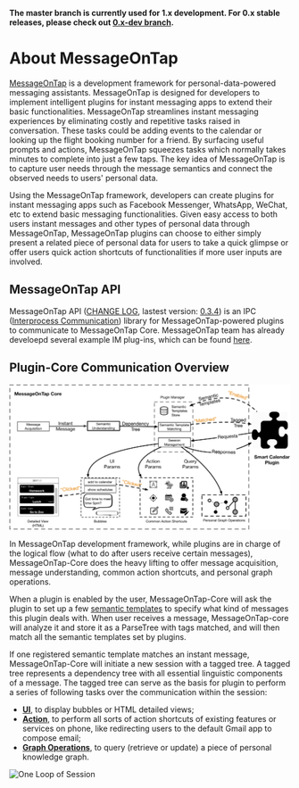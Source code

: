 **The master branch is currently used for 1.x development. For 0.x stable releases, please check out [0.x-dev branch](https://github.com/MessageOnTap/MessageOnTap_API/tree/0.x-dev).**

# About MessageOnTap
[MessageOnTap](https://github.com/MessageOnTap) is a development framework for personal-data-powered messaging assistants. MessageOnTap is designed for developers to implement intelligent plugins for instant messaging apps to extend their basic functionalities. MessageOnTap streamlines instant messaging experiences by eliminating costly and repetitive tasks raised in conversation. These tasks could be adding events to the calendar or looking up the flight booking number for a friend. By surfacing useful prompts and actions, MessageOnTap squeezes tasks which normally takes minutes to complete into just a few taps. The key idea of MessageOnTap is to capture user needs through the message semantics and connect the observed needs to users' personal data.

Using the MessageOnTap framework, developers can create plugins for instant messaging apps such as Facebook Messenger, WhatsApp, WeChat, etc to extend basic messaging functionalities. Given easy access to both users instant messages and other types of personal data through MessageOnTap, MessageOnTap plugins can choose to either simply present a related piece of personal data for users to take a quick glimpse or offer users quick action shortcuts of functionalities if more user inputs are involved.

## MessageOnTap API 
MessageOnTap API ([CHANGE LOG](CHANGELOG.md), lastest version: <u>0.3.4</u>) is an IPC ([Interprocess Communication](https://en.wikipedia.org/wiki/Inter-process_communication)) library for MessageOnTap-powered plugins to communicate to MessageOnTap Core. MessageOnTap team has already develoepd several example IM plug-ins, which can be found [here](https://github.com/MessageOnTap/MessageOnTap_Plugins). 

## Plugin-Core Communication Overview
![Architecture](images/motsystem.png)

In MessageOnTap development framework, while plugins are in charge of the logical flow (what to do after users receive certain messages), MessageOnTap-Core does the heavy lifting to offer message acquisition, message understanding, common action shortcuts, and personal graph operations.

When a plugin is enabled by the user, MessageOnTap-Core will ask the plugin to set up a few [semantic templates](https://github.com/MessageOnTap/MessageOnTap_API/wiki/Semantic-Templates) to specify what kind of messages this plugin deals with. When user receives a message, MessageOnTap-core will analyze it and store it as a ParseTree with tags matched, and will then match all the semantic templates set by plugins.

If one registered semantic template matches an instant message, MessageOnTap-Core will initiate a new session with a tagged tree. A tagged tree represents a dependency tree with all essential linguistic components of a message. The tagged tree can serve as the basis for plugin to perform a series of following tasks over the communication within the session:

* **[UI](https://github.com/MessageOnTap/MessageOnTap_API/wiki/MessageOnTap-UI)**, to display bubbles or HTML detailed views;
* **[Action](https://github.com/MessageOnTap/MessageOnTap_API/wiki/Action-Shortcuts)**, to perform all sorts of action shortcuts of existing features or services on phone, like redirecting users to the default Gmail app to compose email;
* **[Graph Operations](https://github.com/MessageOnTap/MessageOnTap_API/wiki/Personal-Graph)**, to query (retrieve or update) a piece of personal knowledge graph.

![One Loop of Session](images/session.jpg)
